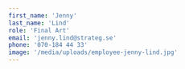 ```yaml
---
first_name: 'Jenny'
last_name: 'Lind'
role: 'Final Art'
email: 'jenny.lind@strateg.se'
phone: '070-184 44 33'
image: '/media/uploads/employee-jenny-lind.jpg'
---
```

